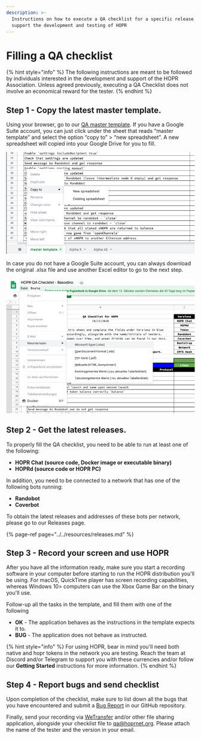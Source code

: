 ```yaml
---
description: >-
  Instructions on how to execute a QA checklist for a specific release to
  support the development and testing of HOPR
---
```


# Filling a QA checklist

{% hint style="info" %}
The following instructions are meant to be followed by individuals interested in the development and support of the HOPR Association. Unless agreed previously, executing a QA Checklist does not involve an economical reward for the tester.
{% endhint %}

## Step 1 - Copy the latest master template.

Using your browser, go to our [QA master template](https://docs.google.com/spreadsheets/d/1DJzgFshwWoZE6MEM916WIYYuSmzePaBPIZV0jlIQHU4/edit#gid=947619674). If you have a Google Suite account, you can just click under the sheet that reads “master template” and select the option “copy to” &gt; “new spreadsheet”. A new spreadsheet will copied into your Google Drive for you to fill.

![Quickly copying our master template to a new spreadsheet.](../../.gitbook/assets/image%20%2823%29.png)

In case you do not have a Google Suite account, you can always download the original .xlsx file and use another Excel editor to go to the next step.

![You can always download our Excel document and modify it with your favourite editor.](../../.gitbook/assets/image%20%2824%29.png)

## Step 2 - Get the latest releases.

To properly fill the QA checklist, you need to be able to run at least one of the following:

- **HOPR Chat \(source code, Docker image or executable binary\)**
- **HOPRd \(source code or HOPR PC\)**

In addition, you need to be connected to a network that has one of the following bots running:

- **Randobot**
- **Coverbot**

To obtain the latest releases and addresses of these bots per network, please go to our Releases page.

{% page-ref page="../../resources/releases.md" %}

## Step 3 - Record your screen and use HOPR

After you have all the information ready, make sure you start a recording software in your computer before starting to run the HOPR distribution you'll be using. For macOS, QuickTime player has screen recording capabilities, whereas Windows 10&gt; computers can use the Xbox Game Bar on the binary you'll use.

Follow-up all the tasks in the template, and fill them with one of the following

- **OK** - The application behaves as the instructions in the template expects it to.
- **BUG** - The application does not behave as instructed.

{% hint style="info" %}
For using HOPR, bear in mind you'll need both native and hopr tokens in the network you are testing. Reach the team at Discord and/or Telegram to support you with these currencies and/or follow our **Getting Started** instructions for more information.
{% endhint %}

## Step 4 - Report bugs and send checklist

Upon completion of the checklist, make sure to list down all the bugs that you have encountered and submit a [Bug Report](https://github.com/hoprnet/hoprnet/issues/new?assignees=&labels=bug&template=bug-report.md&title=) in our GitHub repository.

Finally, send your recording via [WeTransfer](https://wetransfer.com/) and/or other file sharing application, alongside your checklist file to [qa@hoprnet.org](mailto:qa@hoprnet.org). Please attach the name of the tester and the version in your email.
